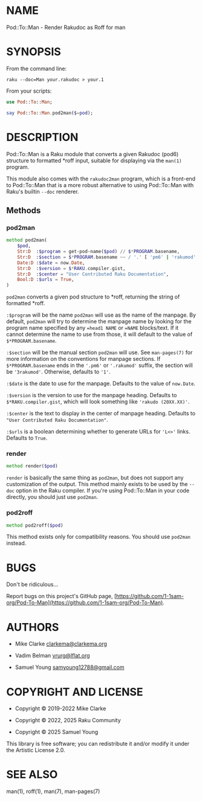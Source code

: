 NAME
====

Pod::To::Man - Render Rakudoc as Roff for man

SYNOPSIS
========

From the command line:

    raku --doc=Man your.rakudoc > your.1

From your scripts:

```raku
use Pod::To::Man;

say Pod::To::Man.pod2man($=pod);
```

DESCRIPTION
===========

Pod::To::Man is a Raku module that converts a given Rakudoc (pod6) structure to formatted *roff input, suitable for displaying via the `man(1)` program.

This module also comes with the `rakudoc2man` program, which is a front-end to Pod::To::Man that is a more robust alternative to using Pod::To::Man with Raku's builtin `--doc` renderer.

Methods
-------

### pod2man

```raku
method pod2man(
    $pod,
    Str:D  :$program = get-pod-name($pod) // $*PROGRAM.basename,
    Str:D  :$section = $*PROGRAM.basename ~~ / '.' [ 'pm6' | 'rakumod' ] $ / ?? '3rakumod' !! '1',
    Date:D :$date = now.Date,
    Str:D  :$version = $*RAKU.compiler.gist,
    Str:D  :$center = "User Contributed Raku Documentation",
    Bool:D :$urls = True,
)
```

`pod2man` converts a given pod structure to *roff, returning the string of formatted *roff.

`:$program` will be the name `pod2man` will use as the name of the manpage. By default, `pod2man` will try to determine the manpage name by looking for the program name specified by any `=head1 NAME` or `=NAME` blocks/text. If it cannot determine the name to use from those, it will default to the value of `$*PROGRAM.basename`.

`:$section` will be the manual section `pod2man` will use. See `man-pages(7)` for more information on the conventions for manpage sections. If `$*PROGRAM.basename` ends in the `'.pm6'` or `'.rakumod'` suffix, the section will be `'3rakumod'`. Otherwise, defaults to `'1'`.

`:$date` is the date to use for the manpage. Defaults to the value of `now.Date`.

`:$version` is the version to use for the manpage heading. Defaults to `$*RAKU.compiler.gist`, which will look something like `'rakudo (20XX.XX)'`.

`:$center` is the text to display in the center of manpage heading. Defaults to `"User Contributed Raku Documentation"`.

`:$urls` is a boolean determining whether to generate URLs for `'L<>'` links. Defaults to `True`.

### render

```raku
method render($pod)
```

`render` is basically the same thing as `pod2man`, but does not support any customization of the output. This method mainly exists to be used by the `--doc` option in the Raku compiler. If you're using Pod::To::Man in your code directly, you should just use `pod2man`.

### pod2roff

```raku
method pod2roff($pod)
```

This method exists only for compatibility reasons. You should use `pod2man` instead.

BUGS
====

Don't be ridiculous...

Report bugs on this project's GitHub page, [https://github.com/1-1sam-org/Pod-To-Man](https://github.com/1-1sam-org/Pod-To-Man).

AUTHORS
=======

  * Mike Clarke <clarkema@clarkema.org>

  * Vadim Belman <vrurg@lflat.org>

  * Samuel Young <samyoung12788@gmail.com>

COPYRIGHT AND LICENSE
=====================

  * Copyright © 2019-2022 Mike Clarke

  * Copyright © 2022, 2025 Raku Community

  * Copyright © 2025 Samuel Young

This library is free software; you can redistribute it and/or modify it under the Artistic License 2.0.

SEE ALSO
========

man(1), roff(1), man(7), man-pages(7)

